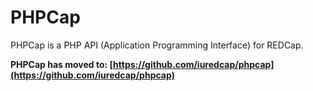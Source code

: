 PHPCap
==========================================================================

PHPCap is a PHP API (Application Programming Interface) for REDCap.

**PHPCap has moved to: [https://github.com/iuredcap/phpcap](https://github.com/iuredcap/phpcap)**

